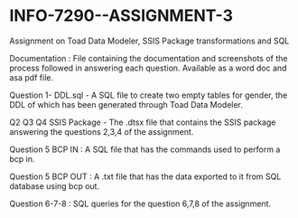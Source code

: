 # INFO-7290--ASSIGNMENT-3
Assignment on Toad Data Modeler, SSIS Package transformations and SQL

Documentation : File containing the documentation and screenshots of the process followed in answering each question. Available as a word doc and asa  pdf file. 

Question 1- DDL.sql - A SQL file to create two empty tables for gender, the DDL of which has been generated through Toad Data Modeler. 

Q2 Q3 Q4 SSIS Package - The .dtsx file that contains the SSIS package answering the questions 2,3,4 of the assignment. 

Question 5 BCP IN : A SQL file that has the commands used to perform a bcp in.

Question 5 BCP OUT : A .txt file that has the data exported to it from SQL database using bcp out. 

Question 6-7-8 : SQL queries for the question 6,7,8 of the assignment.
